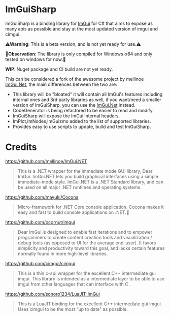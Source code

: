 # ImGuiSharp
ImGuiSharp is a binding library for [ImGui](https://github.com/ocornut/imgui) for C# that aims to expose as many apis as possible and stay at the most updated version of imgui and cimgui.

⚠️**Warning**: This is a beta version, and is not yet ready for use.⚠️

🔴**Observation**: The library is only compiled for Windows-x64 and only tested on windows for now.🔴

**WIP**: Nuget package and CI build are not yet ready.

This can be considered a fork of the awesome project by mellinoe [ImGui.Net](https://github.com/mellinoe/ImGui.NET), the main differences between the two are:

- This library will be "bloated" it will contain all ImGui's features including internal ones and 3rd party libraries as well, if you want/need a smaller version of ImGuiSharp, you can use the [ImGui.Net](https://github.com/mellinoe/ImGui.NET) instead.
- CodeGenerator is being refactored to be easier to read and modify.
- ImGuiSharp will expose the ImGui internal headers.
- ImPlot,ImNodes,ImGuizmo added to the list of supported libraries.
- Provides easy to use scripts to update, build and test ImGuiSharp.


# Credits

https://github.com/mellinoe/ImGui.NET
> This is a .NET wrapper for the immediate mode GUI library, Dear ImGui. ImGui.NET lets you build graphical interfaces using a simple immediate-mode style. ImGui.NET is a .NET Standard library, and can be used on all major .NET runtimes and operating systems.

https://github.com/mayuki/Cocona
> Micro-framework for .NET Core console application. Cocona makes it easy and fast to build console applications on .NET.🚀

https://github.com/ocornut/imgui

> Dear ImGui is designed to enable fast iterations and to empower programmers to create content creation tools and visualization / debug tools (as opposed to UI for the average end-user). It favors simplicity and productivity toward this goal, and lacks certain features normally found in more high-level libraries.

https://github.com/cimgui/cimgui
> This is a thin c-api wrapper for the excellent C++ intermediate gui imgui. This library is intended as a intermediate layer to be able to use imgui from other languages that can interface with C .

https://github.com/sonoro1234/LuaJIT-ImGui
>This is a LuaJIT binding for the excellent C++ intermediate gui imgui. Uses cimgui to be the most "up to date" as possible.